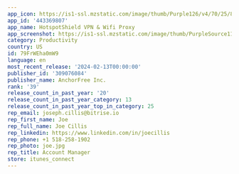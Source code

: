 ```yaml
---
app_icon: https://is1-ssl.mzstatic.com/image/thumb/Purple126/v4/70/25/8d/70258d5f-4df0-3ef3-e4dc-31749b19e008/AppIcon-0-1x_U007emarketing-0-7-0-85-220.png/1024x1024bb.png
app_id: '443369807'
app_name: HotspotShield VPN & Wifi Proxy
app_screenshot: https://is1-ssl.mzstatic.com/image/thumb/PurpleSource116/v4/04/cb/5f/04cb5f3d-4339-5ed2-b3d2-d86370be0c7b/ee655143-5418-4184-ac8c-30ae3d6358e0_SC-1.jpg/1242x2208bb.png
category: Productivity
country: US
id: 79FrWEha0mW9
language: en
most_recent_release: '2024-02-13T00:00:00'
publisher_id: '309076084'
publisher_name: AnchorFree Inc.
rank: '39'
release_count_in_past_year: '20'
release_count_in_past_year_category: 13
release_count_in_past_year_top_in_category: 25
rep_email: joseph.cillis@bitrise.io
rep_first_name: Joe
rep_full_name: Joe Cillis
rep_linkedin: https://www.linkedin.com/in/joecillis
rep_phone: +1 518-258-1902
rep_photo: joe.jpg
rep_title: Account Manager
store: itunes_connect
---
```

